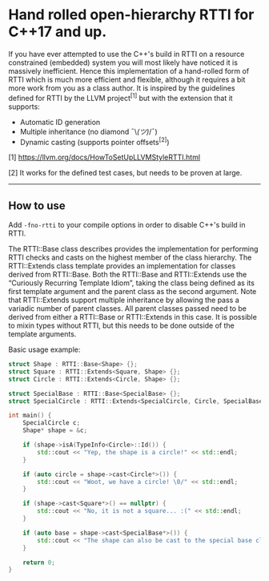 # Hand rolled open-hierarchy RTTI for C++17 and up.

If you have ever attempted to use the C++'s build in RTTI on a resource constrained (embedded) system you will most likely have noticed it is massively inefficient. Hence this implementation of a hand-rolled form of RTTI which is much more efficient and flexible, although it requires a bit more work from you as a class author. It is inspired by the guidelines defined for RTTI by the LLVM project<sup>[1]</sup> but with the extension that it supports:

 - Automatic ID generation
 - Multiple inheritance (no diamond ¯\\_(ツ)_/¯)
 - Dynamic casting (supports pointer offsets<sup>[2]</sup>)

[1] https://llvm.org/docs/HowToSetUpLLVMStyleRTTI.html

[2] It works for the defined test cases, but needs to be proven at large.

---

## How to use

Add `-fno-rtti` to your compile options in order to disable C++'s build in RTTI.

The RTTI::Base class describes provides the implementation for performing RTTI checks and casts on the highest member of the class hierarchy. The RTTI::Extends class template provides an implementation for classes derived from RTTI::Base. Both the RTTI::Base and RTTI::Extends use the “Curiously Recurring Template Idiom”, taking the class being defined as its first template argument and the parent class as the second argument. Note that RTTI::Extends support multiple inheritance by allowing the pass a variadic number of parent classes. All parent classes passed need to be derived from either a RTTI::Base or RTTI::Extends in this case. It is possible to mixin types without RTTI, but this needs to be done outside of the template arguments.

Basic usage example:

```c++
struct Shape : RTTI::Base<Shape> {};
struct Square : RTTI::Extends<Square, Shape> {};
struct Circle : RTTI::Extends<Circle, Shape> {};

struct SpecialBase : RTTI::Base<SpecialBase> {};
struct SpecialCircle : RTTI::Extends<SpecialCircle, Circle, SpecialBase> {};

int main() {
    SpecialCircle c;
    Shape* shape = &c;

    if (shape->isA(TypeInfo<Circle>::Id()) {
        std::cout << "Yep, the shape is a circle!" << std::endl;
    }

    if (auto circle = shape->cast<Circle*>()) {
        std::cout << "Woot, we have a circle! \0/" << std::endl;
    }

    if (shape->cast<Square*>() == nullptr) {
        std::cout << "No, it is not a square... :(" << std::endl;        
    }

    if (auto base = shape->cast<SpecialBase*>()) {
        std::cout << "The shape can also be cast to the special base class." << std::endl;
    }

    return 0;
}

```
